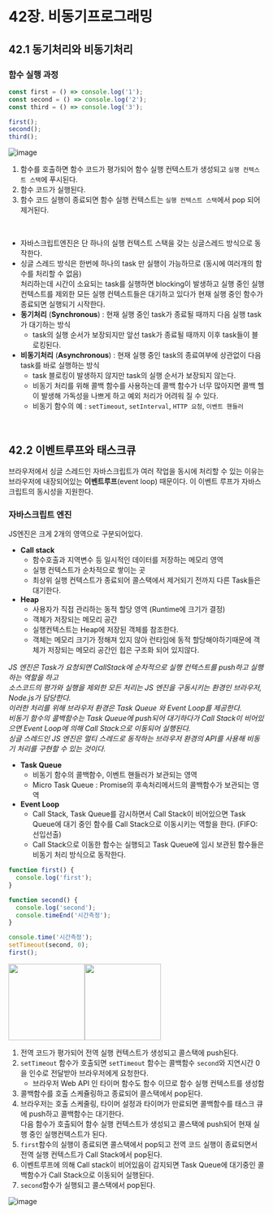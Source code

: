 # 42장. 비동기프로그래밍

## 42.1 동기처리와 비동기처리

### 함수 실행 과정

```js
const first = () => console.log('1');
const second = () => console.log('2');
const third = () => console.log('3');

first();
second();
third();
```

![image](https://github.com/bread1022/TIL/assets/107349637/42b57a4d-82a4-4ac3-9265-b2bb5f4879b5)

1. 함수를 호출하면 함수 코드가 평가되어 함수 실행 컨텍스트가 생성되고 `실행 컨텍스트 스택`에 푸시된다.
2. 함수 코드가 실행된다.
3. 함수 코드 실행이 종료되면 함수 실행 컨텍스트는 `실행 컨텍스트 스택`에서 pop 되어 제거된다.

<br>

- 자바스크립트엔진은 단 하나의 실행 컨텍스트 스택을 갖는 싱글스레드 방식으로 동작한다.
- 싱글 스레드 방식은 한번에 하나의 task 만 실행이 가능하므로 (동시에 여러개의 함수를 처리할 수 없음)  
  처리하는데 시간이 소요되는 task를 실행하면 blocking이 발생하고 실행 중인 실행 컨텍스트를 제외한 모든 실행 컨텍스트들은 대기하고 있다가 현재 실행 중인 함수가 종료되면 실행되기 시작한다.
- **동기처리** (**Synchronous**) : 현재 실행 중인 task가 종료될 때까지 다음 실행 task가 대기하는 방식
  - task의 실행 순서가 보장되지만 앞선 task가 종료될 때까지 이후 task들이 블로킹된다.
- **비동기처리** (**Asynchronous**) : 현재 실행 중인 task의 종료여부에 상관없이 다음 task를 바로 실행하는 방식
  - task 블로킹이 발생하지 않지만 task의 실행 순서가 보장되지 않는다.
  - 비동기 처리를 위해 콜백 함수를 사용하는데 콜백 함수가 너무 많아지면 콜백 헬이 발생해 가독성을 나쁘게 하고 예외 처리가 어려워 질 수 있다.
  - 비동기 함수의 예 : `setTimeout`, `setInterval`, `HTTP 요청`, `이벤트 핸들러`

<br>

## 42.2 이벤트루프와 태스크큐

브라우저에서 싱글 스레드인 자바스크립트가 여러 작업을 동시에 처리할 수 있는 이유는 브라우저에 내장되어있는 **이벤트루프**(event loop) 때문이다. 이 이벤트 루프가 자바스크립트의 동시성을 지원한다.

### 자바스크립트 엔진

JS엔진은 크게 2개의 영역으로 구분되어있다.

- **Call stack**
  - 함수호출과 지역변수 등 일시적인 데이터를 저장하는 메모리 영역
  - 실행 컨텍스트가 순차적으로 쌓이는 곳
  - 최상위 실행 컨텍스트가 종료되어 콜스택에서 제거되기 전까지 다른 Task들은 대기한다.
- **Heap**
  - 사용자가 직접 관리하는 동적 할당 영역 (Runtime에 크기가 결정)
  - 객체가 저장되는 메모리 공간
  - 실행컨텍스트는 Heap에 저장된 객체를 참조한다.
  - 객체는 메모리 크기가 정해져 있지 않아 런타임에 동적 할당해야하기때문에 객체가 저장되는 메모리 공간인 힙은 구조화 되어 있지않다.

_JS 엔진은 Task가 요청되면 CallStack에 순차적으로 실행 컨텍스트를 push하고 실행하는 역할을 하고_  
_소스코드의 평가와 실행을 제외한 모든 처리는 JS 엔진을 구동시키는 환경인 브라우저, Node.js가 담당한다._  
_이러한 처리를 위해 브라우저 환경은 Task Queue 와 Event Loop를 제공한다._  
_비동기 함수의 콜백함수는 Task Queue에 push되어 대기하다가 Call Stack이 비어있으면 Event Loop에 의해 Call Stack으로 이동되어 실행된다._  
_싱글 스레드인 JS 엔진은 멀티 스레드로 동작하는 브라우저 환경의 API를 사용해 비동기 처리를 구현할 수 있는 것이다._

- **Task Queue**
  - 비동기 함수의 콜백함수, 이벤트 핸들러가 보관되는 영역
  - Micro Task Queue : Promise의 후속처리메서드의 콜백함수가 보관되는 영역
- **Event Loop**
  - Call Stack, Task Queue를 감시하면서 Call Stack이 비어있으면 Task Queue에 대기 중인 함수를 Call Stack으로 이동시키는 역할을 한다. (FIFO: 선입선출)
  - Call Stack으로 이동한 함수는 실행되고 Task Queue에 임시 보관된 함수들은 비동기 처리 방식으로 동작한다.

```js
function first() {
  console.log('first');
}

function second() {
  console.log('second');
  console.timeEnd('시간측정');
}

console.time('시간측정');
setTimeout(second, 0);
first();
```

<p align="center" style="display: flex"><img src="https://github.com/bread1022/TIL/assets/107349637/675c4e28-354a-493c-a0f5-477f5e1b59fd" width="150"/><img src="https://github.com/bread1022/TIL/assets/107349637/7d1cad14-7f51-4947-8b7f-653e0ca98111" width="150"/></p>

1. 전역 코드가 평가되어 전역 실행 컨텍스트가 생성되고 콜스택에 push된다.
2. `setTimeout` 함수가 호출되면 `setTimeout` 함수는 콜백함수 `second`와 지연시간 0을 인수로 전달받아 브라우저에게 요청한다.
   - 브라우저 Web API 인 타이머 함수도 함수 이므로 함수 실행 컨텍스트를 생성함
3. 콜백함수를 호출 스케쥴링하고 종료되어 콜스택에서 pop된다.
4. 브라우저는 호출 스케줄링, 타이머 설정과 타이머가 만료되면 콜백함수를 태스크 큐에 push하고 콜백함수는 대기한다.  
   다음 함수가 호출되어 함수 실행 컨텍스트가 생성되고 콜스택에 push되어 현재 실행 중인 실행컨텍스트가 된다.
5. `first`함수의 실행이 종료되면 콜스택에서 pop되고 전역 코드 실행이 종료되면서 전역 실행 컨텍스트가 Call Stack에서 pop된다.
6. 이벤트루프에 의해 Call stack이 비어있음이 감지되면 Task Queue에 대기중인 콜백함수가 Call Stack으로 이동되어 실행된다.
7. `second`함수가 실행되고 콜스택에서 pop된다.

![image](https://github.com/bread1022/TIL/assets/107349637/8397b900-2e22-4115-81f3-6e0255497968)
